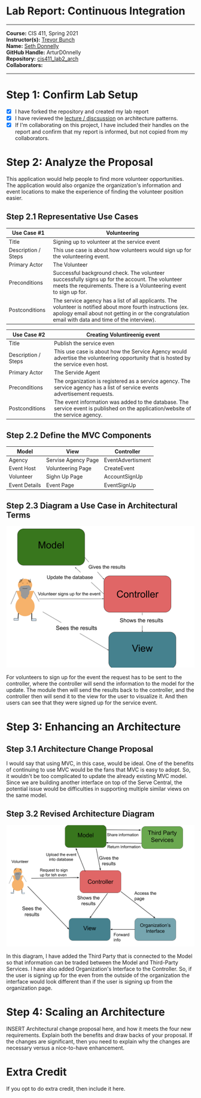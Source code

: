 # Lab Report: Continuous Integration
___
**Course:** CIS 411, Spring 2021  
**Instructor(s):** [Trevor Bunch](https://github.com/trevordbunch)  
**Name:** [Seth Donnelly](https://github.com/ArturD0nnelly)     
**GitHub Handle:** ArturD0nnelly    
**Repository:** [cis411_lab2_arch](https://github.com/ArturD0nnelly/cis411_lab2_arch)   
**Collaborators:** 
___

# Step 1: Confirm Lab Setup
- [x] I have forked the repository and created my lab report
- [x] I have reviewed the [lecture / discsussion](../assets/04p1_SolutionArchitectures.pdf) on architecture patterns.
- [x] If I'm collaborating on this project, I have included their handles on the report and confirm that my report is informed, but not copied from my collaborators.

# Step 2: Analyze the Proposal
This application would help people to find more volunteer opportunities. The application would also organize the organization's information and event locations to make the experience of finding the volunteer position easier.   

## Step 2.1 Representative Use Cases  

| Use Case #1 | Volunteering |
|---|---|
| Title | Signing up to volunteer at the service event |
| Description / Steps | This use case is about how volunteers would sign up for the volunteering event. |
| Primary Actor | The Volunteer |
| Preconditions | Successful background check. The volunteer successfully signs up for the account. The volunteer meets the requirements. There is a Volunteering event to sign up for. |
| Postconditions | The service agency has a list of all applicants. The volunteer is notified about more fourth instructions (ex. apology email about not getting in or the congratulation email with data and time of the interview). |

| Use Case #2 | Creating Voluntireenig event |
|---|---|
| Title | Publish the service even |
| Description / Steps | This use case is about how the Service Agency would advertise the volunteering opportunity that is hosted by the service even host. |
| Primary Actor | The Servide Agent |
| Preconditions | The organization is registered as a service agency. The service agency has a list of service events advertisement requests. |
| Postconditions | The event information was added to the database. The service event is published on the application/website of the service agency. |

## Step 2.2 Define the MVC Components

| Model | View | Controller |
|---|---|---|
| Agency | Servise Agency Page | EventAdvertisment |
| Event Host | Volunteering Page | CreateEvent |
| Volunteer | Sighn Up Page | AccountSignUp |
| Event Details | Event Page | EventSignUp |

## Step 2.3 Diagram a Use Case in Architectural Terms
![](../assets/UseCaseDiagram.svg)

For volunteers to sign up for the event the request has to be sent to the controller, where the controller will send the information to the model for the update. The module then will send the results back to the controller, and the controller then will send it to the view for the user to visualize it. And then users can see that they were signed up for the service event. 

# Step 3: Enhancing an Architecture

## Step 3.1 Architecture Change Proposal
I would say that using MVC, in this case, would be ideal. One of the benefits of continuing to use MVC would be the fans that MVC is easy to adopt. So, it wouldn't be too complicated to update the already existing MVC model. Since we are building another interface on top of the Serve Central, the potential issue would be difficulties in supporting multiple similar views on the same model.

## Step 3.2 Revised Architecture Diagram
![](../assets/Step3.svg)

In this diagram, I have added the Third Party that is connected to the Model so that information can be traded between the Model and Third-Party Services. I have also added Organization's Interface to the Controller. So, if the user is signing up for the even from the outside of the organization the interface would look different than if the user is signing up from the organization page.

# Step 4: Scaling an Architecture
INSERT Architectural change proposal here, and how it meets the four new requirements.  Explain both the benefits and draw backs of your proposal.  If the changes are significant, then you need to explain why the changes are necessary versus a nice-to-have enhancement.

# Extra Credit
If you opt to do extra credit, then include it here.